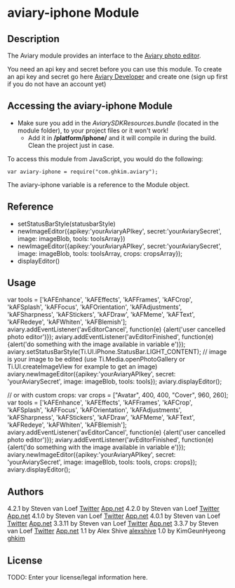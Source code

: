 # aviary-iphone Module

## Description

The Aviary module provides an interface to the [Aviary photo editor](http://www.aviary.com/).

You need an api key and secret before you can use this module. To create an api key and secret go here [Aviary Developer](http://developers.aviary.com/apps) and create one (sign up first if you do not have an account yet)

## Accessing the aviary-iphone Module

* Make sure you add in the *AviarySDKResources.bundle* (located in the module folder), to your project files or it won't work! 
  * Add it in **/platform/iphone/** and it will compile in during the build. Clean the project just in case.

To access this module from JavaScript, you would do the following:

	var aviary-iphone = require("com.ghkim.aviary");

The aviary-iphone variable is a reference to the Module object.	

## Reference

- setStatusBarStyle(statusbarStyle)
- newImageEditor({apikey:'yourAviaryAPIkey', secret:'yourAviarySecret', image: imageBlob, tools: toolsArray})
- newImageEditor({apikey:'yourAviaryAPIkey', secret:'yourAviarySecret', image: imageBlob, tools: toolsArray, crops: cropsArray});
- displayEditor()

## Usage

var tools = ['kAFEnhance', 'kAFEffects', 'kAFFrames', 'kAFCrop', 'kAFSplash', 'kAFFocus', 'kAFOrientation', 'kAFAdjustments', 'kAFSharpness', 'kAFStickers', 'kAFDraw', 'kAFMeme', 'kAFText', 'kAFRedeye', 'kAFWhiten', 'kAFBlemish'];
aviary.addEventListener('avEditorCancel', function(e) {alert('user cancelled photo editor')});
aviary.addEventListener('avEditorFinished', function(e) {alert('do something with the image available in variable e')});
aviary.setStatusBarStyle(Ti.UI.iPhone.StatusBar.LIGHT_CONTENT);
// image is your image to be edited (use Ti.Media.openPhotoGallery or Ti.UI.createImageView for example to get an image)
aviary.newImageEditor({apikey:'yourAviaryAPIkey', secret: 'yourAviarySecret', image: imageBlob, tools: tools});
aviary.displayEditor();

// or with custom crops:
var crops = ["Avatar", 400, 400, "Cover", 960, 260];
var tools = ['kAFEnhance', 'kAFEffects', 'kAFFrames', 'kAFCrop', 'kAFSplash', 'kAFFocus', 'kAFOrientation', 'kAFAdjustments', 'kAFSharpness', 'kAFStickers', 'kAFDraw', 'kAFMeme', 'kAFText', 'kAFRedeye', 'kAFWhiten', 'kAFBlemish'];
aviary.addEventListener('avEditorCancel', function(e) {alert('user cancelled photo editor')});
aviary.addEventListener('avEditorFinished', function(e) {alert('do something with the image available in variable e')});
aviary.newImageEditor({apikey:'yourAviaryAPIkey', secret: 'yourAviarySecret', image: imageBlob, tools: tools, crops: crops});
aviary.displayEditor();


## Authors

4.2.1 by Steven van Loef [Twitter](https://twitter.com/ludolphus) [App.net](https://app.net/ludolphus)
4.2.0 by Steven van Loef [Twitter](https://twitter.com/ludolphus) [App.net](https://app.net/ludolphus)
4.1.0 by Steven van Loef [Twitter](https://twitter.com/ludolphus) [App.net](https://app.net/ludolphus)
4.0.1 by Steven van Loef [Twitter](https://twitter.com/ludolphus) [App.net](https://app.net/ludolphus)
3.3.11 by Steven van Loef [Twitter](https://twitter.com/ludolphus) [App.net](https://app.net/ludolphus)
3.3.7 by Steven van Loef [Twitter](https://twitter.com/ludolphus) [App.net](https://app.net/ludolphus)
1.1 by Alex Shive [alexshive](http://alexshive.com)
1.0 by KimGeunHyeong [ghkim](https://github.com/ghkim)

## License

TODO: Enter your license/legal information here.

